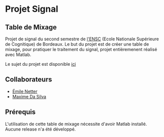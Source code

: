 # Projet Signal
## Table de Mixage

Projet de signal du second semestre de [l'ENSC]("www.ensc.fr") (Ecole Nationale Supérieure de Cognitique) de Bordeaux. Le but du projet est de créer une table de mixage, pour pratiquer le traitement du signal, projet entièremenent réalisé avec Matlab.

Le sujet du projet est disponible [ici](/projetS3_2016_2017_ENSC.pdf)

## Collaborateurs
+ [Émile Netter](https://github.com/emileNetter)
+ [Maxime Da Silva](https://github.com/maximedasilva)

## Prérequis

L'utilisation de cette table de mixage nécessite d'avoir Matlab installé.
Aucune release n'a été développé.
